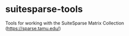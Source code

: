 # suitesparse-tools
Tools for working with the SuiteSparse Matrix Collection (https://sparse.tamu.edu/)
